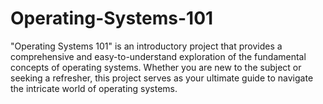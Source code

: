 # Operating-Systems-101
"Operating Systems 101" is an introductory project that provides a comprehensive and easy-to-understand exploration of the fundamental concepts of operating systems. Whether you are new to the subject or seeking a refresher, this project serves as your ultimate guide to navigate the intricate world of operating systems.
